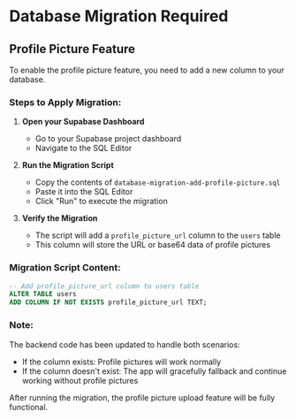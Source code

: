 # Database Migration Required

## Profile Picture Feature

To enable the profile picture feature, you need to add a new column to your database.

### Steps to Apply Migration:

1. **Open your Supabase Dashboard**
   - Go to your Supabase project dashboard
   - Navigate to the SQL Editor

2. **Run the Migration Script**
   - Copy the contents of `database-migration-add-profile-picture.sql`
   - Paste it into the SQL Editor
   - Click "Run" to execute the migration

3. **Verify the Migration**
   - The script will add a `profile_picture_url` column to the `users` table
   - This column will store the URL or base64 data of profile pictures

### Migration Script Content:
```sql
-- Add profile_picture_url column to users table
ALTER TABLE users 
ADD COLUMN IF NOT EXISTS profile_picture_url TEXT;
```

### Note:
The backend code has been updated to handle both scenarios:
- If the column exists: Profile pictures will work normally
- If the column doesn't exist: The app will gracefully fallback and continue working without profile pictures

After running the migration, the profile picture upload feature will be fully functional.